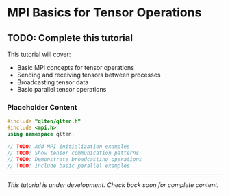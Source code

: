 # MPI Basics for Tensor Operations

## TODO: Complete this tutorial

This tutorial will cover:
- Basic MPI concepts for tensor operations
- Sending and receiving tensors between processes
- Broadcasting tensor data
- Basic parallel tensor operations

### Placeholder Content

```cpp
#include "qlten/qlten.h"
#include <mpi.h>
using namespace qlten;

// TODO: Add MPI initialization examples
// TODO: Show tensor communication patterns
// TODO: Demonstrate broadcasting operations
// TODO: Include basic parallel examples
```

---

*This tutorial is under development. Check back soon for complete content.*

